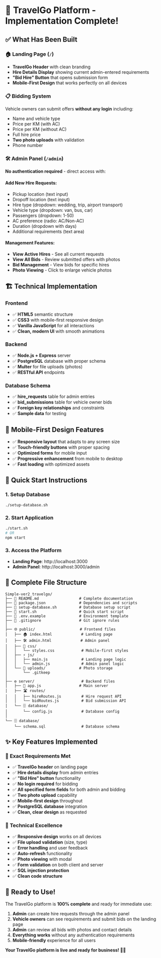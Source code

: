 # 🚀 TravelGo Platform - Implementation Complete!

## ✅ What Has Been Built

### 🏠 **Landing Page** (`/`)
- **TravelGo Header** with clean branding
- **Hire Details Display** showing current admin-entered requirements
- **"Bid Hire" Button** that opens submission form
- **Mobile-First Design** that works perfectly on all devices

### 📋 **Bidding System**
Vehicle owners can submit offers **without any login** including:
- Name and vehicle type
- Price per KM (with AC)
- Price per KM (without AC) 
- Full hire price
- **Two photo uploads** with validation
- Phone number

### 🛠️ **Admin Panel** (`/admin`)
**No authentication required** - direct access with:

#### Add New Hire Requests:
- Pickup location (text input)
- Dropoff location (text input)
- Hire type (dropdown: wedding, trip, airport transport)
- Vehicle type (dropdown: van, bus, car)
- Passengers (dropdown: 1-50)
- AC preference (radio: AC/Non-AC)
- Duration (dropdown with days)
- Additional requirements (text area)

#### Management Features:
- **View Active Hires** - See all current requests
- **View All Bids** - Review submitted offers with photos
- **Bid Management** - View bids for specific hires
- **Photo Viewing** - Click to enlarge vehicle photos

## 🏗️ **Technical Implementation**

### Frontend
- ✅ **HTML5** semantic structure
- ✅ **CSS3** with mobile-first responsive design
- ✅ **Vanilla JavaScript** for all interactions
- ✅ **Clean, modern UI** with smooth animations

### Backend
- ✅ **Node.js + Express** server
- ✅ **PostgreSQL** database with proper schema
- ✅ **Multer** for file uploads (photos)
- ✅ **RESTful API** endpoints

### Database Schema
- ✅ **hire_requests** table for admin entries
- ✅ **bid_submissions** table for vehicle owner bids
- ✅ **Foreign key relationships** and constraints
- ✅ **Sample data** for testing

## 📱 **Mobile-First Design Features**

- ✅ **Responsive layout** that adapts to any screen size
- ✅ **Touch-friendly buttons** with proper spacing
- ✅ **Optimized forms** for mobile input
- ✅ **Progressive enhancement** from mobile to desktop
- ✅ **Fast loading** with optimized assets

## 🚀 **Quick Start Instructions**

### 1. Setup Database
```bash
./setup-database.sh
```

### 2. Start Application  
```bash
./start.sh
# OR
npm start
```

### 3. Access the Platform
- **Landing Page**: http://localhost:3000
- **Admin Panel**: http://localhost:3000/admin

## 📁 **Complete File Structure**

```
Simple-ver2_travelgo/
├── 📄 README.md                  # Complete documentation
├── 📄 package.json               # Dependencies and scripts
├── 🔧 setup-database.sh          # Database setup script
├── 🚀 start.sh                   # Quick start script
├── 📄 .env.example               # Environment template
├── 📄 .gitignore                 # Git ignore rules
│
├── 🌐 public/                    # Frontend files
│   ├── 🏠 index.html             # Landing page
│   ├── 🛠️ admin.html             # Admin panel
│   ├── 🎨 css/
│   │   └── styles.css            # Mobile-first styles
│   ├── ⚡ js/
│   │   ├── main.js               # Landing page logic
│   │   └── admin.js              # Admin panel logic
│   └── 📸 uploads/               # Photo storage
│       └── .gitkeep
│
├── ⚙️ server/                     # Backend files
│   ├── 🔧 app.js                 # Main server
│   ├── 🛣️ routes/
│   │   ├── hireRoutes.js         # Hire request API
│   │   └── bidRoutes.js          # Bid submission API
│   └── 🗄️ database/
│       └── config.js             # Database config
│
└── 🗄️ database/
    └── schema.sql                # Database schema
```

## ✨ **Key Features Implemented**

### 🎯 **Exact Requirements Met**
- ✅ **TravelGo header** on landing page
- ✅ **Hire details display** from admin entries
- ✅ **"Bid Hire" button** functionality
- ✅ **No login required** for bidding
- ✅ **All specified form fields** for both admin and bidding
- ✅ **Two photo upload** capability
- ✅ **Mobile-first design** throughout
- ✅ **PostgreSQL database** integration
- ✅ **Clean, clear design** as requested

### 🔧 **Technical Excellence**
- ✅ **Responsive design** works on all devices
- ✅ **File upload validation** (size, type)
- ✅ **Error handling** and user feedback
- ✅ **Auto-refresh** functionality
- ✅ **Photo viewing** with modal
- ✅ **Form validation** on both client and server
- ✅ **SQL injection protection**
- ✅ **Clean code structure**

## 🎉 **Ready to Use!**

The TravelGo platform is **100% complete** and ready for immediate use:

1. **Admin** can create hire requests through the admin panel
2. **Vehicle owners** can see requirements and submit bids on the landing page  
3. **Admin** can review all bids with photos and contact details
4. **Everything works** without any authentication requirements
5. **Mobile-friendly** experience for all users

**Your TravelGo platform is live and ready for business! 🚗✨**
